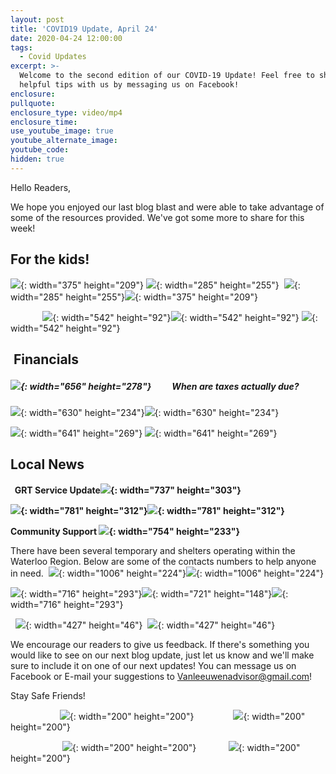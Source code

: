 ```yaml
---
layout: post
title: 'COVID19 Update, April 24'
date: 2020-04-24 12:00:00
tags:
  - Covid Updates
excerpt: >-
  Welcome to the second edition of our COVID-19 Update! Feel free to share your
  helpful tips with us by messaging us on Facebook!
enclosure:
pullquote:
enclosure_type: video/mp4
enclosure_time:
use_youtube_image: true
youtube_alternate_image:
youtube_code:
hidden: true
---
```


Hello Readers,&nbsp;

We hope you enjoyed our last blog blast and were able to take advantage of some of the resources provided. We've got some more to share for this week\!&nbsp;

## For the kids\!

![](/uploads/kab.PNG){: width="375" height="209"}&nbsp;![](/uploads/twitter-f.PNG){: width="285" height="255"}&nbsp;&nbsp;![](/uploads/twitter-f.PNG){: width="285" height="255"}![](/uploads/kab.PNG){: width="375" height="209"}

&nbsp; &nbsp; &nbsp; &nbsp; &nbsp; &nbsp; &nbsp;![](/uploads/scholastic.JPG){: width="542" height="92"}![](/uploads/scholastic.JPG){: width="542" height="92"}&nbsp;![](/uploads/scholastic.JPG){: width="542" height="92"}

## &nbsp;Financials&nbsp; &nbsp; &nbsp;

##### ![](/uploads/bills.JPG){: width="656" height="278"}&nbsp; &nbsp; &nbsp; &nbsp; &nbsp; When are taxes actually due?&nbsp;

![](/uploads/taxes.PNG){: width="630" height="234"}![](/uploads/taxes.PNG){: width="630" height="234"}

![](/uploads/bills-png.PNG){: width="641" height="269"}&nbsp;![](/uploads/bills-png.PNG){: width="641" height="269"}

## Local News

**&nbsp; GRT Service Update![](/uploads/grt.JPG){: width="737" height="303"}**

**![](/uploads/grt.PNG){: width="781" height="312"}![](/uploads/grt.PNG){: width="781" height="312"}**

**Community Support&nbsp;![](/uploads/shelters.JPG){: width="754" height="233"}**

There have been several temporary and shelters operating within the Waterloo Region. Below are some of the contacts numbers to help anyone in need. &nbsp;![](/uploads/shelter.PNG){: width="1006" height="224"}![](/uploads/shelter.PNG){: width="1006" height="224"}

![](/uploads/driverseat.PNG){: width="716" height="293"}![](/uploads/hs.PNG){: width="721" height="148"}![](/uploads/driverseat.PNG){: width="716" height="293"}

&nbsp; ![](/uploads/missed.PNG){: width="427" height="46"}&nbsp;&nbsp;![](/uploads/missed.PNG){: width="427" height="46"}

We encourage our readers to give us feedback. If there's something you would like to see on our next blog update, just let us know and we'll make sure to include it on one of our next updates\! You can message us on Facebook or E-mail your suggestions to Vanleeuwenadvisor@gmail.com\!&nbsp;

Stay Safe Friends\!&nbsp;

&nbsp; &nbsp; &nbsp; &nbsp; &nbsp; &nbsp; &nbsp; &nbsp; &nbsp; &nbsp;&nbsp;![](/uploads/g-review-1.jpg){: width="200" height="200"}&nbsp; &nbsp; &nbsp; &nbsp; &nbsp; &nbsp; &nbsp; &nbsp;&nbsp;![](/uploads/fb-review-1.jpg){: width="200" height="200"}

&nbsp; &nbsp; &nbsp; &nbsp; &nbsp; &nbsp; &nbsp; &nbsp; &nbsp; &nbsp; &nbsp;![](/uploads/fb-review-1.jpg){: width="200" height="200"}&nbsp; &nbsp; &nbsp; &nbsp; &nbsp; &nbsp; &nbsp;![](/uploads/g-review-1.jpg){: width="200" height="200"}

&nbsp; &nbsp; &nbsp; &nbsp; &nbsp; &nbsp; &nbsp; &nbsp; &nbsp; &nbsp; &nbsp;

&nbsp;

&nbsp;

&nbsp;

## &nbsp; &nbsp; &nbsp; &nbsp; &nbsp;